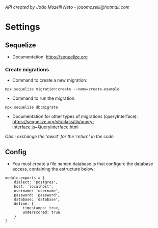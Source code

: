 _API created by João Mozelli Neto - joaomozelli@hotmail.com_
# Settings

## Sequelize

- Documentation: https://sequelize.org

### Create migrations

- Command to create a new migration:
```
npx sequelize migration:create --name=create-example
```
- Command to run the migration:
```
npx sequelize db:migrate
```
- Documentation for other types of migrations (queryInterface): https://sequelize.org/v5/class/lib/query-interface.js~QueryInterface.html

_Obs.: exchange the 'await' for the 'return' in the code_

## Config

- You must create a file named database.js that configure the database access, containing the estructure below:
```
module.exports = {
	dialect: 'postgres',
	host: 'localhost',
	username: 'username',
	password: 'password',
	database: 'database',
	define: {
		timestamps: true,
		underscored: true
	}
}
```